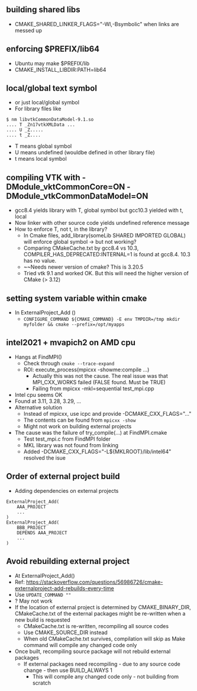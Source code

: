 ## building shared libs
- CMAKE_SHARED_LINKER_FLAGS="-Wl,-Bsymbolic" when links are messed up

## enforcing $PREFIX/lib64
- Ubuntu may make $PREFIX/lib
- CMAKE_INSTALL_LIBDIR:PATH=lib64

## local/global text symbol
- or just local/global symbol
- For library files like
```
$ nm libvtkCommonDataModel-9.1.so
.... T _Zn17vtkXMLData ...
.... U _Z.....
.... t _Z....
```
- T means global symbol
- U means undefined (wouldbe defined in other library file)
- t means local symbol

## compiling VTK with -DModule_vktCommonCore=ON -DModule_vtkCommonDataModel=ON
- gcc8.4 yields library with T, global symbol but gcc10.3 yielded with t, local
- Now linker with other source code yields undefined reference message
- How to enforce T, not t, in the library?
  - In Cmake files, add_library(someLib SHARED IMPORTED GLOBAL) will enforce global symbol -> but not working?
  - Comparing CMakeCache.txt by gcc8.4 vs 10.3, COMPILER_HAS_DEPRECATED:INTERNAL=1 is found at gcc8.4. 10.3 has no value.
  - ~~Needs newer version of cmake? This is 3.20.5
  - Tried vtk 9.1 and worked OK. But this will need the higher version of CMake (> 3.12)

## setting system variable within cmake
- In ExternalProject_Add ()
  - `CONFIGURE_COMMAND ${CMAKE_COMMAND} -E env TMPDIR=/tmp mkdir myfolder && cmake --prefix=/opt/myapps`

## intel2021 + mvapich2 on AMD cpu
- Hangs at FindMPI()
  - Check through `cmake --trace-expand`
  - ROI: execute_process(mpicxx -showme:compile ...)
    - Actually this was not the cause. The real issue was that MPI_CXX_WORKS failed (FALSE found. Must be TRUE)
    - Failing from mpicxx -mkl=sequential test_mpi.cpp
- Intel cpu seems OK
- Found at 3.11, 3.28, 3.29, ...
- Alternative solution
  - Instead of mpicxx, use icpc and provide -DCMAKE_CXX_FLAGS="..."
  - The contents can be found from `mpicxx -show`
  - Might not work on building external projects
- The cause was the failure of try_compile(...) at FindMPI.cmake
  - Test test_mpi.c from FindMPI folder
  - MKL library was not found from linking
  - Added -DCMAKE_CXX_FLAGS="-L${MKLROOT}/lib/intel64" resolved the isue 

## Order of external project build
- Adding dependencies on external projects
```
ExternalProject_Add(
    AAA_PROJECT
    ...
)
ExternalProject_Add(
    BBB_PROJECT
    DEPENDS AAA_PROJECT
    ...
)
```

## Avoid rebuilding external project
- At ExternalProject_Add()
- Ref: https://stackoverflow.com/questions/56986726/cmake-externalproject-add-rebuilds-every-time
- Use `UPDATE_COMMAND ""`
- ? May not work
- If the location of external project is determined by CMAKE_BINARY_DIR, CMakeCache.txt of the external packages might be re-written when a new build is requested
  - CMakeCache.txt is re-written, recompiling all source codes
  - Use CMAKE_SOURCE_DIR instead
  - When old CMakeCache.txt survives, compilation will skip as Make command will compile any changed code only
- Once built, recompiling source package will not rebuild external packages
  - If external packages need recompiling - due to any source code change - then use BUILD_ALWAYS 1
    - This will compile any changed code only - not building from scratch
